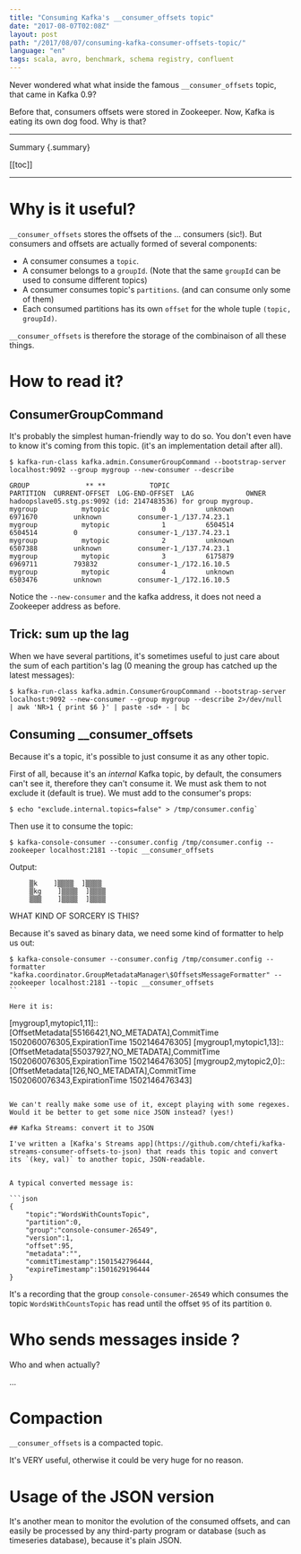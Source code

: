 ```yaml
---
title: "Consuming Kafka's __consumer_offsets topic"
date: "2017-08-07T02:08Z"
layout: post
path: "/2017/08/07/consuming-kafka-consumer-offsets-topic/"
language: "en"
tags: scala, avro, benchmark, schema registry, confluent
---
```


Never wondered what what inside the famous `__consumer_offsets` topic, that came in Kafka 0.9?

Before that, consumers offsets were stored in Zookeeper. Now, Kafka is eating its own dog food. Why is that?

---
Summary {.summary}

[[toc]]

---


# Why is it useful?

`__consumer_offsets` stores the offsets of the ... consumers (sic!).
But consumers and offsets are actually formed of several components:

- A consumer consumes a `topic`.
- A consumer belongs to a `groupId`. (Note that the same `groupId` can be used to consume different topics)
- A consumer consumes topic's `partitions`. (and can consume only some of them)
- Each consumed partitions has its own `offset` for the whole tuple `(topic, groupId)`.

`__consumer_offsets` is therefore the storage of the combinaison of all these things.

# How to read it?

## ConsumerGroupCommand

It's probably the simplest human-friendly way to do so. You don't even have to know it's coming from this topic. (it's an implementation detail after all).

```
$ kafka-run-class kafka.admin.ConsumerGroupCommand --bootstrap-server localhost:9092 --group mygroup --new-consumer --describe

GROUP              ** **           TOPIC                          PARTITION  CURRENT-OFFSET  LOG-END-OFFSET  LAG             OWNER
hadoopslave05.stg.ps:9092 (id: 2147483536) for group mygroup.
mygroup           mytopic             0          unknown         6971670         unknown         consumer-1_/137.74.23.1
mygroup           mytopic             1          6504514         6504514         0               consumer-1_/137.74.23.1
mygroup           mytopic             2          unknown         6507388         unknown         consumer-1_/137.74.23.1
mygroup           mytopic             3          6175879         6969711         793832          consumer-1_/172.16.10.5
mygroup           mytopic             4          unknown         6503476         unknown         consumer-1_/172.16.10.5
```

Notice the `--new-consumer` and the kafka address, it does not need a Zookeeper address as before.

## Trick: sum up the lag

When we have several partitions, it's sometimes useful to just care about the sum of each partition's lag (0 meaning the group has catched up the latest messages):

```
$ kafka-run-class kafka.admin.ConsumerGroupCommand --bootstrap-server localhost:9092 --new-consumer --group mygroup --describe 2>/dev/null  | awk 'NR>1 { print $6 }' | paste -sd+ - | bc
```

## Consuming __consumer_offsets

Because it's a topic, it's possible to just consume it as any other topic.

First of all, because it's an _internal_ Kafka topic, by default, the consumers can't see it, therefore they can't consume it.
We must ask them to not exclude it (default is true). We must add to the consumer's props:
```
$ echo "exclude.internal.topics=false" > /tmp/consumer.config`
```
Then use it to consume the topic:
```
$ kafka-console-consumer --consumer.config /tmp/consumer.config --zookeeper localhost:2181 --topic __consumer_offsets
```

Output:
```
     ▒k    ]▒▒▒▒  ]▒▒▒▒
     ▒kg    ]▒▒▒▒  ]▒▒▒▒
     ▒▒▒    ]▒▒▒▒  ]▒▒▒▒
```
WHAT KIND OF SORCERY IS THIS?

Because it's saved as binary data, we need some kind of formatter to help us out:

```
$ kafka-console-consumer --consumer.config /tmp/consumer.config --formatter "kafka.coordinator.GroupMetadataManager\$OffsetsMessageFormatter" --zookeeper localhost:2181 --topic __consumer_offsets
``

Here it is:
```
[mygroup1,mytopic1,11]::[OffsetMetadata[55166421,NO_METADATA],CommitTime 1502060076305,ExpirationTime 1502146476305]
[mygroup1,mytopic1,13]::[OffsetMetadata[55037927,NO_METADATA],CommitTime 1502060076305,ExpirationTime 1502146476305]
[mygroup2,mytopic2,0]::[OffsetMetadata[126,NO_METADATA],CommitTime 1502060076343,ExpirationTime 1502146476343]
```

We can't really make some use of it, except playing with some regexes. Would it be better to get some nice JSON instead? (yes!)

## Kafka Streams: convert it to JSON

I've written a [Kafka's Streams app](https://github.com/chtefi/kafka-streams-consumer-offsets-to-json) that reads this topic and convert its `(key, val)` to another topic, JSON-readable.


A typical converted message is:

```json
{
    "topic":"WordsWithCountsTopic",
    "partition":0,
    "group":"console-consumer-26549",
    "version":1,
    "offset":95,
    "metadata":"",
    "commitTimestamp":1501542796444,
    "expireTimestamp":1501629196444
}
```

It's a recording that the group `console-consumer-26549` which consumes the topic `WordsWithCountsTopic` has read until the offset `95` of its partition `0`.


# Who sends messages inside ?

Who and when actually?


...


# Compaction

`__consumer_offsets` is a compacted topic.

It's VERY useful, otherwise it could be very huge for no reason.

# Usage of the JSON version

It's another mean to monitor the evolution of the consumed offsets, and can easily be processed by any third-party program or database (such as timeseries database), because it's plain JSON.


